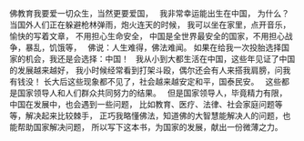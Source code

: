 佛教育我要爱一切众生，当然更要爱国，
&nbsp;
我非常幸运能出生在中国，
为什么？
&nbsp;
当国外人们正在躲避枪林弹雨，炮火连天的时候，
我可以坐在家里，点开音乐，愉快的写着文章，
不用担心生命安全，
中国是全世界最安全的国家，不用担心战争，暴乱，饥饿等，
&nbsp;
佛说：人生难得，佛法难闻。
如果在给我一次投胎选择国家的机会，我还是会选择：中国！
&nbsp;
我从小到大都生活在中国，这些年见证了中国的发展越来越好，
我小时候经常看到打架斗殴，偶尔还会有人来搭我肩膀，问我有钱没！
长大后这些现象都不见了，社会越来越安定和平，国泰民安。
&nbsp;
这些都是国家领导人和人们群众共同努力的结果。
&nbsp;
但是国家领导人，毕竟精力有限，
中国在发展中，也会遇到一些问题，
比如教育、医疗、法律、社会家庭问题等等，解决起来比较棘手，
正巧我略懂佛法，知道佛的大智慧能解决人的问题，也能帮助国家解决问题，
所以写下这本书，为国家的发展，献出一份微薄之力。



